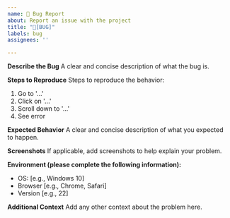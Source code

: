 ```yaml
---
name: 🐞 Bug Report
about: Report an issue with the project
title: "🐞[BUG]"
labels: bug
assignees: ''

---
```


**Describe the Bug**
A clear and concise description of what the bug is.

**Steps to Reproduce**
Steps to reproduce the behavior:
1. Go to '...'
2. Click on '...'
3. Scroll down to '...'
4. See error

**Expected Behavior**
A clear and concise description of what you expected to happen.

**Screenshots**
If applicable, add screenshots to help explain your problem.

**Environment (please complete the following information):**
- OS: [e.g., Windows 10]
- Browser [e.g., Chrome, Safari]
- Version [e.g., 22]

**Additional Context**
Add any other context about the problem here.
